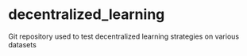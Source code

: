 # decentralized_learning
Git repository used to test decentralized learning strategies on various datasets
